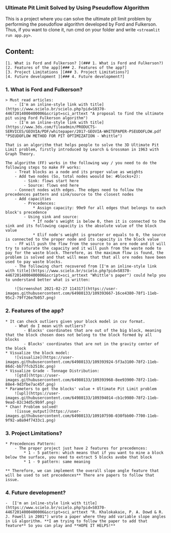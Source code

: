 ### Ultimate Pit Limit Solved by Using Pseudoflow Algorithm

This is a project where you can solve the ultimate pit limit problem by performing the pseudoflow algorithm developed by Ford and Fulkerson. Thus, if you want to clone it, run cmd on your folder and write `<streamlit run app.py>`.

## Content:
    [1. What is Ford and Fulkerson? ](### 1. What is Ford and Fulkerson?)
    [2. Features of the app][### 2. Features of the app?]
    [3. Project Limitations ][### 3. Project Limitations?]
    [4. Future development ][### 4. Future development?]


### 1. What is Ford and Fulkerson?
    > Must read articles:
        - [I'm an inline-style link with title](https://www.scielo.br/scielo.php?pid=S0370-44672014000400006&script=sci_arttext "A proposal to find the ultimate pit using Ford Fulkerson algorithm")
        - [I'm an inline-style link with title](https://www.3ds.com/fileadmin/PRODUCTS-SERVICES/GEOVIA/PDF/whitepaper/2017-GEOVIA-WHITEPAPER-PSEUDOFLOW.pdf "PSEUDOFLOW METHOD FOR PIT OPTIMIZATION - Whittle")

    That is an algorithm that helps people to solve the 3D Ultimate Pit Limit problem, firstly introduced by Learch & Grossman in 1963 with Graph Theory.

    The algorithm (FF) works in the following way / you need to do the following steps to make FF works:
        - Treat blocks as a node and its proper value as weights
        - Add two nodes (So, total nodes woould be: #blocks+2):
            - Sink: flows start here
            - Source: flows end here
        - Connect nodes with edges. The edges need to follow the precedences pattern and sink/source to the closest nodes
        - Add capacities
            - Precedences:
                * Assign capacity: 99e9 for all edges that belongs to each block's precedence
            - Using sink and source:
                * If node's weight is below 0, then it is connected to the sink and its following capacity is the absolute value of the block value
                * Elif node's weight is greater or equals to 0, the source is connected to the proper node and its capacity is the block value
        - FF will push the flow from the source to an ore node and it will try to saturate the capacity and it will push from the waste node to pay for the waste block. Therefore, as the maximum flow is found, the problem is solved and that will mean that that all ore nodes have been used to pay waste blocks.
        - The following chart recovered from [I'm an inline-style link with title](https://www.scielo.br/scielo.php?pid=S0370-44672014000400006&script=sci_arttext "Whittle's paper") could help you to understand better what is written: 

        ![Screenshot 2021-02-27 114317](https://user-images.githubusercontent.com/64980133/109393667-16ce4380-78f1-11eb-95c2-79ff26e7b057.png)
            
### 2. Features of the app?
    * It can check outliers given your block model in csv format.
        - What do I mean with outliers?
            - Blocks' coordinates that are out of the big block, meaning that the block chosen does not belong to the block formed by all blocks
            - Blocks' coordinates that are not in the gravity center of the block
    * Visualize the block model:
        ![visualize](https://user-images.githubusercontent.com/64980133/109393924-5f3a3100-78f2-11eb-86dc-bb77fcb2518c.png)
    * Visualize Grade - Tonnage Distribution:
        ![gtd](https://user-images.githubusercontent.com/64980133/109393968-8ee93900-78f2-11eb-88e4-9d3fbe7ac45f.png)
    * Parameters to get the blocks' value + Ultimate Pit Limit problem
        ![upl](https://user-images.githubusercontent.com/64980133/109394014-cb1c9980-78f2-11eb-9ead-82c34d5c9b9f.png)
    * Chan! Problem solved!
        ![issue_output](https://user-images.githubusercontent.com/64980133/109107598-030fbb00-7700-11eb-9f92-a0a94f7433c1.png)
### 3. Project Limitations?
    * Precedences Pattern:
        - The proper project just have 2 features for precedences:
            * 1 - 5 pattern: which means that if you want to mine a block below the surface, you need to extract 5 blocks avobe that block
            * 1 - 9 pattern: same meaning
    
    ** Therefore, we can implement the overall slope angle feature that will be used to set precedences** There are papers to follow that issue.
### 4. Future development?
    -  [I'm an inline-style link with title](https://www.scielo.br/scielo.php?pid=S0370-44672014000400006&script=sci_arttext "R. Khalokakaie, P. A. Dowd & R. J. Fowell in 2001") wrote a paper where they add variable slope angles in LG algorithm. **I am trying to follow the paper to add that feature** So you can play and **HOPE IT HELPS!**

